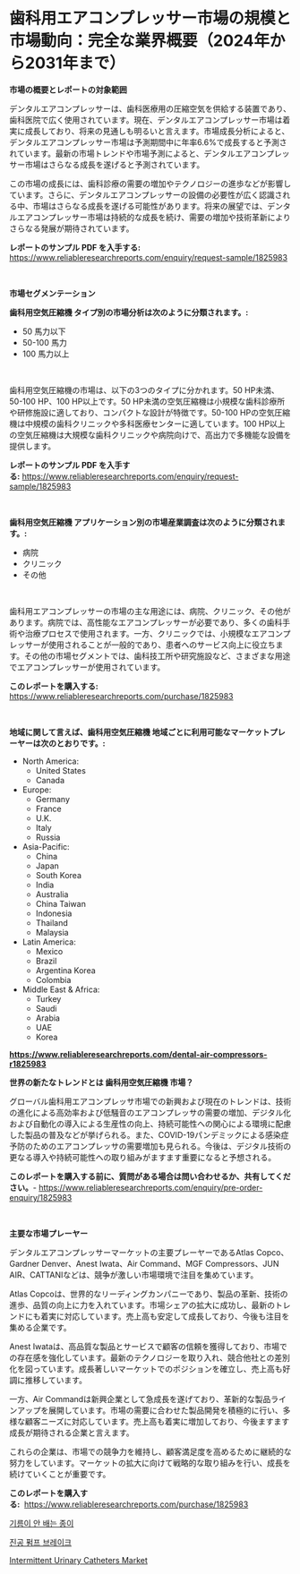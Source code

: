 <p><h1>歯科用エアコンプレッサー市場の規模と市場動向：完全な業界概要（2024年から2031年まで）</h1></p><p><strong>市場の概要とレポートの対象範囲</strong></p>
<p><p>デンタルエアコンプレッサーは、歯科医療用の圧縮空気を供給する装置であり、歯科医院で広く使用されています。現在、デンタルエアコンプレッサー市場は着実に成長しており、将来の見通しも明るいと言えます。市場成長分析によると、デンタルエアコンプレッサー市場は予測期間中に年率6.6%で成長すると予測されています。最新の市場トレンドや市場予測によると、デンタルエアコンプレッサー市場はさらなる成長を遂げると予測されています。</p><p>この市場の成長には、歯科診療の需要の増加やテクノロジーの進歩などが影響しています。さらに、デンタルエアコンプレッサーの設備の必要性が広く認識される中、市場はさらなる成長を遂げる可能性があります。将来の展望では、デンタルエアコンプレッサー市場は持続的な成長を続け、需要の増加や技術革新によりさらなる発展が期待されています。</p></p>
<p><strong>レポートのサンプル PDF を入手する:</strong> <a href="https://www.reliableresearchreports.com/enquiry/request-sample/1825983">https://www.reliableresearchreports.com/enquiry/request-sample/1825983</a></p>
<p>&nbsp;</p>
<p><strong>市場セグメンテーション</strong></p>
<p><strong>歯科用空気圧縮機 タイプ別の市場分析は次のように分類されます。:</strong></p>
<p><ul><li>50 馬力以下</li><li>50-100 馬力</li><li>100 馬力以上</li></ul></p>
<p>&nbsp;</p>
<p><p>歯科用空気圧縮機の市場は、以下の3つのタイプに分かれます。50 HP未満、50-100 HP、100 HP以上です。50 HP未満の空気圧縮機は小規模な歯科診療所や研修施設に適しており、コンパクトな設計が特徴です。50-100 HPの空気圧縮機は中規模の歯科クリニックや多科医療センターに適しています。100 HP以上の空気圧縮機は大規模な歯科クリニックや病院向けで、高出力で多機能な設備を提供します。</p></p>
<p><strong>レポートのサンプル PDF を入手する:</strong>&nbsp;<a href="https://www.reliableresearchreports.com/enquiry/request-sample/1825983">https://www.reliableresearchreports.com/enquiry/request-sample/1825983</a></p>
<p>&nbsp;</p>
<p><strong> 歯科用空気圧縮機 アプリケーション別の市場産業調査は次のように分類されます。:</strong></p>
<p><ul><li>病院</li><li>クリニック</li><li>その他</li></ul></p>
<p>&nbsp;</p>
<p><p>歯科用エアコンプレッサーの市場の主な用途には、病院、クリニック、その他があります。病院では、高性能なエアコンプレッサーが必要であり、多くの歯科手術や治療プロセスで使用されます。一方、クリニックでは、小規模なエアコンプレッサーが使用されることが一般的であり、患者へのサービス向上に役立ちます。その他の市場セグメントでは、歯科技工所や研究施設など、さまざまな用途でエアコンプレッサーが使用されています。</p></p>
<p><strong>このレポートを購入する:</strong>&nbsp; <a href="https://www.reliableresearchreports.com/purchase/1825983">https://www.reliableresearchreports.com/purchase/1825983</a></p>
<p>&nbsp;</p>
<p><strong>地域に関して言えば、歯科用空気圧縮機 地域ごとに利用可能なマーケットプレーヤーは次のとおりです。:</strong></p>
<p><ul>
    <li>
        North America:
        <ul>
            <li>United States</li>
            <li>Canada</li>
        </ul>
    </li>
    <li>
        Europe:
        <ul>
            <li>Germany</li>
            <li>France</li>
            <li>U.K.</li>
            <li>Italy</li>
            <li>Russia</li>
        </ul>
    </li>
    <li>
        Asia-Pacific:
        <ul>
            <li>China</li>
            <li>Japan</li>
            <li>South Korea</li>
            <li>India</li>
            <li>Australia</li>
            <li>China Taiwan</li>
            <li>Indonesia</li>
            <li>Thailand</li>
            <li>Malaysia</li>
        </ul>
    </li>
    <li>
        Latin America:
        <ul>
            <li>Mexico</li>
            <li>Brazil</li>
            <li>Argentina Korea</li>
            <li>Colombia</li>
        </ul>
    </li>
    <li>
        Middle East & Africa:
        <ul>
            <li>Turkey</li>
            <li>Saudi</li>
            <li>Arabia</li>
            <li>UAE</li>
            <li>Korea</li>
        </ul>
    </li>
    </ul></p>
<p><strong><a href="https://www.reliableresearchreports.com/dental-air-compressors-r1825983">https://www.reliableresearchreports.com/dental-air-compressors-r1825983</a></strong>&nbsp;</p>
<p><strong>世界の新たなトレンドとは 歯科用空気圧縮機 市場？</strong></p>
<p><p>グローバル歯科用エアコンプレッサ市場での新興および現在のトレンドは、技術の進化による高効率および低騒音のエアコンプレッサの需要の増加、デジタル化および自動化の導入による生産性の向上、持続可能性への関心による環境に配慮した製品の普及などが挙げられる。また、COVID-19パンデミックによる感染症予防のためのエアコンプレッサの需要増加も見られる。今後は、デジタル技術の更なる導入や持続可能性への取り組みがますます重要になると予想される。</p></p>
<p><strong>このレポートを購入する前に、質問がある場合は問い合わせるか、共有してください。</strong>- <a href="https://www.reliableresearchreports.com/enquiry/pre-order-enquiry/1825983">https://www.reliableresearchreports.com/enquiry/pre-order-enquiry/1825983</a></p>
<p>&nbsp;</p>
<p><strong>主要な市場プレーヤー</strong></p>
<p><p>デンタルエアコンプレッサーマーケットの主要プレーヤーであるAtlas Copco、Gardner Denver、Anest Iwata、Air Command、MGF Compressors、JUN AIR、CATTANIなどは、競争が激しい市場環境で注目を集めています。</p><p>Atlas Copcoは、世界的なリーディングカンパニーであり、製品の革新、技術の進歩、品質の向上に力を入れています。市場シェアの拡大に成功し、最新のトレンドにも着実に対応しています。売上高も安定して成長しており、今後も注目を集める企業です。</p><p>Anest Iwataは、高品質な製品とサービスで顧客の信頼を獲得しており、市場での存在感を強化しています。最新のテクノロジーを取り入れ、競合他社との差別化を図っています。成長著しいマーケットでのポジションを確立し、売上高も好調に推移しています。</p><p>一方、Air Commandは新興企業として急成長を遂げており、革新的な製品ラインアップを展開しています。市場の需要に合わせた製品開発を積極的に行い、多様な顧客ニーズに対応しています。売上高も着実に増加しており、今後ますます成長が期待される企業と言えます。</p><p>これらの企業は、市場での競争力を維持し、顧客満足度を高めるために継続的な努力をしています。マーケットの拡大に向けて戦略的な取り組みを行い、成長を続けていくことが重要です。</p></p>
<p><strong>このレポートを購入する:</strong>&nbsp;&nbsp;<a href="https://www.reliableresearchreports.com/purchase/1825983">https://www.reliableresearchreports.com/purchase/1825983</a></p>
<p><p><a href="https://medium.com/@jeremysnyder277/%EC%A7%80%ED%8D%BC%EB%B0%A5%EC%A7%80-%EC%8B%9C%EC%9E%A5-%EC%A0%84%EB%A7%9D-%EC%82%B0%EC%97%85-%EA%B0%9C%EC%9A%94-%EB%B0%8F-%EC%98%88%EC%B8%A1-2024%EB%85%84%EB%B6%80%ED%84%B0-2031%EB%85%84-269df6a0f9cb">기름이 안 배는 종이</a></p><p><a href="https://medium.com/@davionolson1/%EC%A7%84%EA%B3%B5-%ED%8E%8C%ED%94%84-%EB%B8%8C%EB%A0%88%EC%9D%B4%ED%81%AC-%EC%8B%9C%EC%9E%A5-%EC%8B%9C%EC%9E%A5-%EC%A0%90%EC%9C%A0%EC%9C%A8-%EC%8B%9C%EC%9E%A5-%EB%8F%99%ED%96%A5-%EB%B0%8F-%EB%AF%B8%EB%9E%98-%EC%84%B1%EC%9E%A5-%ED%83%90%EC%83%89-583f9b1739d6">진공 펌프 브레이크</a></p><p><a href="https://cedar-agate-3da.notion.site/Intermittent-Urinary-Catheters-Market-Share-Evolution-and-Market-Growth-Trends-2024-2031-0d975f8c057f403691b0a5497be80c5a">Intermittent Urinary Catheters Market</a></p></p>